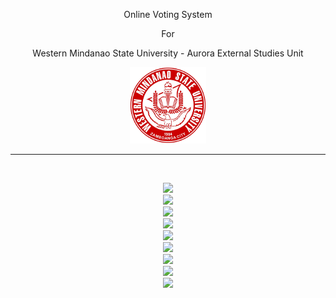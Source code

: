 <p align="center">Online Voting System</p> 
<p align="center"> For </p>
<p align="center">Western Mindanao State University - Aurora External Studies Unit</p>
<p align="center">
    <img src="https://github.com/Jayke770/wmsuaesu-voting-system/blob/master/public/assets/logo.png">
</p>
<hr>
<br>
<p align="center"> 
  <a href="https://voting-system-jayke.herokuapp.com"> 
     <img src="https://img.shields.io/website?down_message=Offline&label=Production%20website&style=for-the-badge&up_message=Online&url=https%3A%2F%2Fvoting-system-jayke.herokuapp.com">
   </a>
  <a href="https://github.com/Jayke770/wmsuaesu-voting-system/issues> 
    <img src="https://img.shields.io/github/issues/Jayke770/wmsuaesu-voting-system?style=for-the-badge"> 
  </a> 
    </br>
  <a href="https://github.com/Jayke770/wmsuaesu-voting-system/stargazers">
    <img src="https://img.shields.io/github/stars/Jayke770/wmsuaesu-voting-system?style=for-the-badge"> 
  </a> 
    </br>
  <a href="https://github.com/Jayke770/wmsuaesu-voting-system/network/members">
    <img src="https://img.shields.io/github/forks/Jayke770/wmsuaesu-voting-system?style=for-the-badge"> 
  </a>
    </br>
  <a href="https://github.com/Jayke770/wmsuaesu-voting-system/blob/master/LICENSE">
    <img src="https://img.shields.io/github/license/Jayke770/wmsuaesu-voting-system?style=for-the-badge">
  </a> 
    </br>
  <a href="https://github.com/Jayke770/wmsuaesu-voting-system/issues?q=is%3Aissue+is%3Aclosed"> 
    <img src="https://img.shields.io/github/issues-closed-raw/Jayke770/wmsuaesu-voting-system?style=for-the-badge"> 
  </a>
    </br>
  <a href="https://github.com/Jayke770/wmsuaesu-voting-system/issues"> 
    <img src="https://img.shields.io/github/issues-raw/Jayke770/wmsuaesu-voting-system?style=for-the-badge"> 
  </a> 
    </br>
  <a href="https://github.com/Jayke770/wmsuaesu-voting-system/pulls?q=is%3Aopen+is%3Apr"> 
    <img src="https://img.shields.io/github/issues-pr/Jayke770/wmsuaesu-voting-system?style=for-the-badge"> 
  </a> 
    </br>
  <a href="https://github.com/Jayke770/wmsuaesu-voting-system/pulls?q=is%3Apr+is%3Aclosed"> 
    <img src="https://img.shields.io/github/issues-pr-closed/Jayke770/wmsuaesu-voting-system?style=for-the-badge"> 
  </a> 
    </br>
  <a href="https://github.com/Jayke770/wmsuaesu-voting-system/commits/master"> 
    <img src="https://img.shields.io/github/last-commit/Jayke770/wmsuaesu-voting-system?style=for-the-badge"> 
  </a>
</p>
